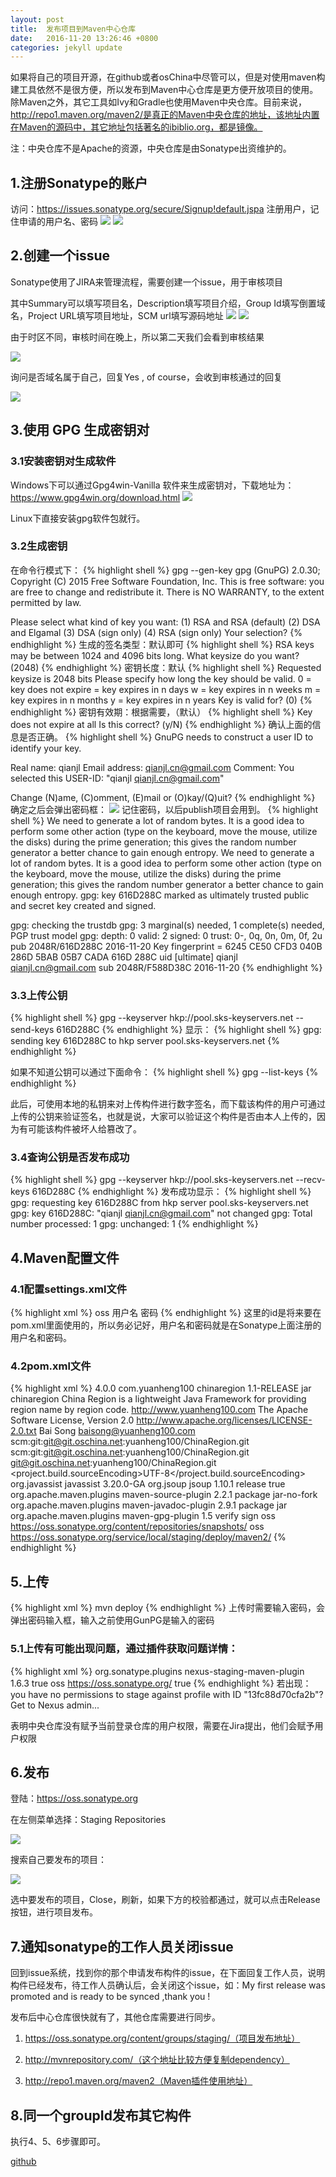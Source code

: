 ```yaml
---
layout: post
title:  发布项目到Maven中心仓库
date:   2016-11-20 13:26:46 +0800
categories: jekyll update
---
```

  
如果将自己的项目开源，在github或者osChina中尽管可以，但是对使用maven构建工具依然不是很方便，所以发布到Maven中心仓库是更方便开放项目的使用。除Maven之外，其它工具如Ivy和Gradle也使用Maven中央仓库。目前来说，http://repo1.maven.org/maven2/是真正的Maven中央仓库的地址，该地址内置在Maven的源码中，其它地址包括著名的ibiblio.org，都是镜像。

注：中央仓库不是Apache的资源，中央仓库是由Sonatype出资维护的。

## 1.注册Sonatype的账户

访问：https://issues.sonatype.org/secure/Signup!default.jspa 注册用户，记住申请的用户名、密码
<img src="/img/2016-11-20/register.jpg" />
<img src="/img/2016-11-20/register_success.jpg" />
	
## 2.创建一个issue

Sonatype使用了JIRA来管理流程，需要创建一个issue，用于审核项目

其中Summary可以填写项目名，Description填写项目介绍，Group Id填写倒置域名，Project URL填写项目地址，SCM url填写源码地址
<img src="/img/2016-11-20/create_issue.jpg" />
<img src="/img/2016-11-20/issue_details.jpg" />

由于时区不同，审核时间在晚上，所以第二天我们会看到审核结果

<img src="/img/2016-11-20/domain_response.jpg" />

询问是否域名属于自己，回复Yes , of course，会收到审核通过的回复

<img src="/img/2016-11-20/configuration_prepared.jpg" />

	
## 3.使用 GPG 生成密钥对

### 3.1安装密钥对生成软件

Windows下可以通过Gpg4win-Vanilla 软件来生成密钥对，下载地址为：https://www.gpg4win.org/download.html
<img src="/img/2016-11-20/gunpg.jpg" />

Linux下直接安装gpg软件包就行。

### 3.2生成密钥

在命令行模式下：
{% highlight shell %}
gpg --gen-key
gpg (GnuPG) 2.0.30; Copyright (C) 2015 Free Software Foundation, Inc.
This is free software: you are free to change and redistribute it.
There is NO WARRANTY, to the extent permitted by law.

Please select what kind of key you want:
   (1) RSA and RSA (default)
   (2) DSA and Elgamal
   (3) DSA (sign only)
   (4) RSA (sign only)
Your selection?
{% endhighlight %}
生成的签名类型：默认即可
{% highlight shell %}
RSA keys may be between 1024 and 4096 bits long.
What keysize do you want? (2048)
{% endhighlight %}
密钥长度：默认
{% highlight shell %}
Requested keysize is 2048 bits
Please specify how long the key should be valid.
         0 = key does not expire
      <n>  = key expires in n days
      <n>w = key expires in n weeks
      <n>m = key expires in n months
      <n>y = key expires in n years
Key is valid for? (0)
{% endhighlight %}
密钥有效期：根据需要，（默认）
{% highlight shell %}
Key does not expire at all
Is this correct? (y/N)
{% endhighlight %}
确认上面的信息是否正确。
{% highlight shell %}
GnuPG needs to construct a user ID to identify your key.

Real name: qianjl
Email address: qianjl.cn@gmail.com
Comment:
You selected this USER-ID:
    "qianjl <qianjl.cn@gmail.com>"

Change (N)ame, (C)omment, (E)mail or (O)kay/(Q)uit?
{% endhighlight %}
确定之后会弹出密码框：
<img src="/img/2016-11-20/passphrase_box.jpg" />
记住密码，以后publish项目会用到。
{% highlight shell %}
We need to generate a lot of random bytes. It is a good idea to perform
some other action (type on the keyboard, move the mouse, utilize the
disks) during the prime generation; this gives the random number
generator a better chance to gain enough entropy.
We need to generate a lot of random bytes. It is a good idea to perform
some other action (type on the keyboard, move the mouse, utilize the
disks) during the prime generation; this gives the random number
generator a better chance to gain enough entropy.
gpg: key 616D288C marked as ultimately trusted
public and secret key created and signed.

gpg: checking the trustdb
gpg: 3 marginal(s) needed, 1 complete(s) needed, PGP trust model
gpg: depth: 0  valid:   2  signed:   0  trust: 0-, 0q, 0n, 0m, 0f, 2u
pub   2048R/616D288C 2016-11-20
      Key fingerprint = 6245 CE50 CFD3 040B 286D  5BAB 05B7 CADA 616D 288C
uid       [ultimate] qianjl <qianjl.cn@gmail.com>
sub   2048R/F588D38C 2016-11-20
{% endhighlight %}

### 3.3上传公钥
{% highlight shell %}
gpg --keyserver hkp://pool.sks-keyservers.net --send-keys 616D288C
{% endhighlight %}
显示：
{% highlight shell %}
gpg: sending key 616D288C to hkp server pool.sks-keyservers.net
{% endhighlight %}

如果不知道公钥可以通过下面命令：
{% highlight shell %}
gpg --list-keys
{% endhighlight %}

此后，可使用本地的私钥来对上传构件进行数字签名，而下载该构件的用户可通过上传的公钥来验证签名，也就是说，大家可以验证这个构件是否由本人上传的，因为有可能该构件被坏人给篡改了。

### 3.4查询公钥是否发布成功
{% highlight shell %}
gpg --keyserver hkp://pool.sks-keyservers.net --recv-keys 616D288C
{% endhighlight %}
发布成功显示：
{% highlight shell %}
gpg: requesting key 616D288C from hkp server pool.sks-keyservers.net
gpg: key 616D288C: "qianjl <qianjl.cn@gmail.com>" not changed
gpg: Total number processed: 1
gpg:              unchanged: 1
{% endhighlight %}

## 4.Maven配置文件

### 4.1配置settings.xml文件
{% highlight xml %}
<servers>
    <server>
        <id>oss</id>
        <username>用户名</username>
        <password>密码</password>
    </server>
</servers>
{% endhighlight %}
这里的id是将来要在pom.xml里面使用的，所以务必记好，用户名和密码就是在Sonatype上面注册的用户名和密码。

### 4.2pom.xml文件
{% highlight xml %}
<project xmlns="http://maven.apache.org/POM/4.0.0" xmlns:xsi="http://www.w3.org/2001/XMLSchema-instance" xsi:schemaLocation="http://maven.apache.org/POM/4.0.0 http://maven.apache.org/maven-v4_0_0.xsd">
	<modelVersion>4.0.0</modelVersion>
	<groupId>com.yuanheng100</groupId>
	<artifactId>chinaregion</artifactId>
	<version>1.1-RELEASE</version>
	<packaging>jar</packaging>
	<name>chinaregion</name>
	<description>
		China Region is a lightweight Java Framework for providing region name by region code.
	</description>
	<url>http://www.yuanheng100.com</url>
	<licenses>
		<license>
			<name>The Apache Software License, Version 2.0</name>
			<url>http://www.apache.org/licenses/LICENSE-2.0.txt</url>
		</license>
	</licenses>
	<developers>
		<developer>
			<name>Bai Song</name>
			<email>baisong@yuanheng100.com</email>
		</developer>
	</developers>
	<scm>
		<connection>
			scm:git:git@git.oschina.net:yuanheng100/ChinaRegion.git
		</connection>
		<developerConnection>
			scm:git:git@git.oschina.net:yuanheng100/ChinaRegion.git
		</developerConnection>
		<url>git@git.oschina.net:yuanheng100/ChinaRegion.git</url>
	</scm>
	<properties>
		<project.build.sourceEncoding>UTF-8</project.build.sourceEncoding>
	</properties>
	<dependencies>
		<dependency>
			<groupId>org.javassist</groupId>
			<artifactId>javassist</artifactId>
			<version>3.20.0-GA</version>
		</dependency>
		<dependency>
			<groupId>org.jsoup</groupId>
			<artifactId>jsoup</artifactId>
			<version>1.10.1</version>
		</dependency>
	</dependencies>
	<profiles>
		<profile>
			<id>release</id>
			<activation>
            	<activeByDefault>true</activeByDefault>
        	</activation>
			<build>
				<plugins>
					<!--  Source  -->
					<plugin>
						<groupId>org.apache.maven.plugins</groupId>
						<artifactId>maven-source-plugin</artifactId>
						<version>2.2.1</version>
						<executions>
							<execution>
								<phase>package</phase>
								<goals>
									<goal>jar-no-fork</goal>
								</goals>
							</execution>
						</executions>
					</plugin>
					<!--  Javadoc  -->
					<plugin>
						<groupId>org.apache.maven.plugins</groupId>
						<artifactId>maven-javadoc-plugin</artifactId>
						<version>2.9.1</version>
						<executions>
							<execution>
								<phase>package</phase>
								<goals>
									<goal>jar</goal>
								</goals>
							</execution>
						</executions>
					</plugin>
					<!--  GPG  -->
					<plugin>
						<groupId>org.apache.maven.plugins</groupId>
						<artifactId>maven-gpg-plugin</artifactId>
						<version>1.5</version>
						<executions>
							<execution>
								<phase>verify</phase>
								<goals>
									<goal>sign</goal>
								</goals>
							</execution>
						</executions>
					</plugin>
				</plugins>
			</build>
		<distributionManagement>
			<snapshotRepository>
				<id>oss</id>
				<url>
					https://oss.sonatype.org/content/repositories/snapshots/
				</url>
			</snapshotRepository>
			<repository>
				<id>oss</id>
				<url>
					https://oss.sonatype.org/service/local/staging/deploy/maven2/
				</url>
			</repository>
		</distributionManagement>
		</profile>
	</profiles>
</project>
{% endhighlight %}

## 5.上传
{% highlight xml %}
mvn deploy
{% endhighlight %}
上传时需要输入密码，会弹出密码输入框，输入之前使用GunPG是输入的密码


### 5.1上传有可能出现问题，通过插件获取问题详情：
{% highlight xml %}
<plugin>
    <groupId>org.sonatype.plugins</groupId>
    <artifactId>nexus-staging-maven-plugin</artifactId>
    <version>1.6.3</version>
    <extensions>true</extensions>
    <configuration>
        <serverId>oss</serverId>
        <nexusUrl>https://oss.sonatype.org/</nexusUrl>
        <autoReleaseAfterClose>true</autoReleaseAfterClose>
    </configuration>
</plugin>
{% endhighlight %}
若出现：you have no permissions to stage against profile with ID "13fc88d70cfa2b"? Get to Nexus admin...

表明中央仓库没有赋予当前登录仓库的用户权限，需要在Jira提出，他们会赋予用户权限

## 6.发布
登陆：https://oss.sonatype.org

在左侧菜单选择：Staging Repositories

<img src="/img/2016-11-20/staging_repositories.jpg" />

搜索自己要发布的项目：

<img src="/img/2016-11-20/repositories_search.jpg" />

选中要发布的项目，Close，刷新，如果下方的校验都通过，就可以点击Release按钮，进行项目发布。

## 7.通知sonatype的工作人员关闭issue

回到issue系统，找到你的那个申请发布构件的issue，在下面回复工作人员，说明构件已经发布，待工作人员确认后，会关闭这个issue，如：My first release was promoted and is ready to be synced ,thank you !

发布后中心仓库很快就有了，其他仓库需要进行同步。

1. https://oss.sonatype.org/content/groups/staging/（项目发布地址）

2. http://mvnrepository.com/（这个地址比较方便复制dependency）

3. http://repo1.maven.org/maven2（Maven插件使用地址）

## 8.同一个groupId发布其它构件

执行4、5、6步骤即可。



[github][github]

[github]: https://github.com/jlqian